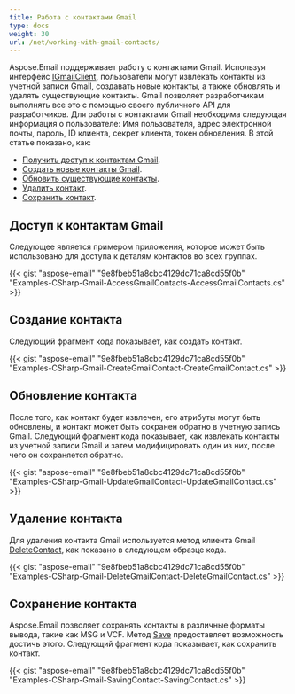 ```yaml
---
title: Работа с контактами Gmail
type: docs
weight: 30
url: /net/working-with-gmail-contacts/
---
```



Aspose.Email поддерживает работу с контактами Gmail. Используя интерфейс [IGmailClient](https://reference.aspose.com/email/net/aspose.email.clients.google/igmailclient/), пользователи могут извлекать контакты из учетной записи Gmail, создавать новые контакты, а также обновлять и удалять существующие контакты. Gmail позволяет разработчикам выполнять все это с помощью своего публичного API для разработчиков. Для работы с контактами Gmail необходима следующая информация о пользователе: 
Имя пользователя, адрес электронной почты, пароль, ID клиента, секрет клиента, токен обновления.
В этой статье показано, как:

- [Получить доступ к контактам Gmail](/email/net/working-with-gmail-contacts/).
- [Создать новые контакты Gmail](/email/net/working-with-gmail-contacts/).
- [Обновить существующие контакты](/email/net/working-with-gmail-contacts/).
- [Удалить контакт](/email/net/working-with-gmail-contacts/).
- [Сохранить контакт](/email/net/working-with-gmail-contacts/).
  
## **Доступ к контактам Gmail**

Следующее является примером приложения, которое может быть использовано для доступа к деталям контактов во всех группах.

{{< gist "aspose-email" "9e8fbeb51a8cbc4129dc71ca8cd55f0b" "Examples-CSharp-Gmail-AccessGmailContacts-AccessGmailContacts.cs" >}}

## **Создание контакта**

Следующий фрагмент кода показывает, как создать контакт.

{{< gist "aspose-email" "9e8fbeb51a8cbc4129dc71ca8cd55f0b" "Examples-CSharp-Gmail-CreateGmailContact-CreateGmailContact.cs" >}}

## **Обновление контакта**

После того, как контакт будет извлечен, его атрибуты могут быть обновлены, и контакт может быть сохранен обратно в учетную запись Gmail. Следующий фрагмент кода показывает, как извлекать контакты из учетной записи Gmail и затем модифицировать один из них, после чего он сохраняется обратно.

{{< gist "aspose-email" "9e8fbeb51a8cbc4129dc71ca8cd55f0b" "Examples-CSharp-Gmail-UpdateGmailContact-UpdateGmailContact.cs" >}}

## **Удаление контакта**

Для удаления контакта Gmail используется метод клиента Gmail [DeleteContact](https://reference.aspose.com/email/net/aspose.email.clients.google/igmailclient/deletecontact/#igmailclientdeletecontact-method), как показано в следующем образце кода.

{{< gist "aspose-email" "9e8fbeb51a8cbc4129dc71ca8cd55f0b" "Examples-CSharp-Gmail-DeleteGmailContact-DeleteGmailContact.cs" >}}

## **Сохранение контакта**

Aspose.Email позволяет сохранять контакты в различные форматы вывода, такие как MSG и VCF. Метод [Save](https://reference.aspose.com/email/net/aspose.email.personalinfo/contact/save/) предоставляет возможность достичь этого. Следующий фрагмент кода показывает, как сохранить контакт.

{{< gist "aspose-email" "9e8fbeb51a8cbc4129dc71ca8cd55f0b" "Examples-CSharp-Gmail-SavingContact-SavingContact.cs" >}}